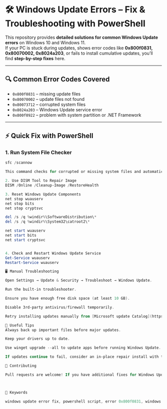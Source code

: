 # 🛠 Windows Update Errors – Fix & Troubleshooting with PowerShell

This repository provides **detailed solutions for common Windows Update errors** on Windows 10 and Windows 11.  
If your PC is stuck during updates, shows error codes like **0x800f0831, 0x80070002, 0x8024a203**, or fails to install cumulative updates, you’ll find **step-by-step fixes** here.

---

## 🔍 Common Error Codes Covered
- `0x800f0831` – missing update files  
- `0x80070002` – update files not found  
- `0x80073712` – corrupted system files  
- `0x8024a203` – Windows Update service error  
- `0x800f0922` – problem with system partition or .NET Framework  

---

## ⚡ Quick Fix with PowerShell

### 1. Run System File Checker
```powershell
sfc /scannow

This command checks for corrupted or missing system files and automatically repairs them.

2. Use DISM Tool to Repair Image
DISM /Online /Cleanup-Image /RestoreHealth

3. Reset Windows Update Components
net stop wuauserv
net stop bits
net stop cryptsvc

del /s /q %windir%\SoftwareDistribution\*
del /s /q %windir%\System32\catroot2\*

net start wuauserv
net start bits
net start cryptsvc


4. Check and Restart Windows Update Service
Get-Service wuauserv
Restart-Service wuauserv

🖥 Manual Troubleshooting

Open Settings → Update & Security → Troubleshoot → Windows Update.

Run the built-in troubleshooter.

Ensure you have enough free disk space (at least 10 GB).

Disable 3rd-party antivirus/firewall temporarily.

Retry installing updates manually from [Microsoft update Catalog](https://www.catalog.update.microsoft.com?utm_source=chatgpt.com)

📌 Useful Tips
Always back up important files before major updates.

Keep your drivers up to date.

Use winget upgrade --all to update apps before running Windows Update.

If updates continue to fail, consider an in-place repair install with the Windows 11 ISO.

🤝 Contributing

Pull requests are welcome! If you have additional fixes for Windows Update errors, feel free to share.



🔗 Keywords

windows update error fix, powershell script, error 0x800f0831, windows 11 update problem, windows update stuck, troubleshoot update errors, microsoft update error codes
